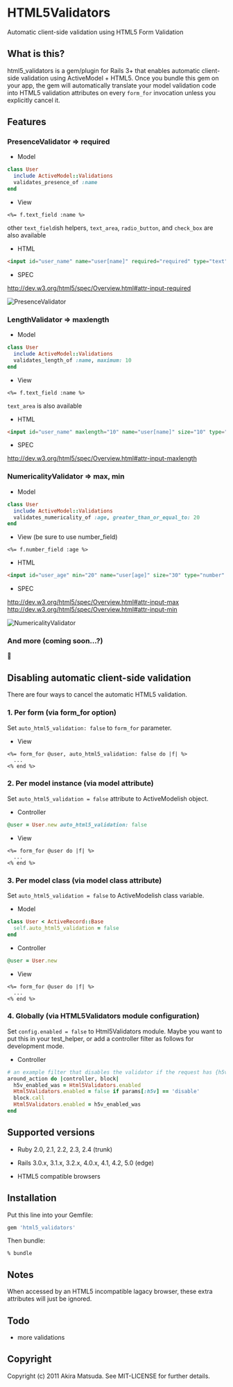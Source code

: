 # HTML5Validators

Automatic client-side validation using HTML5 Form Validation

## What is this?

html5_validators is a gem/plugin for Rails 3+ that enables automatic client-side
validation using ActiveModel + HTML5. Once you bundle this gem on your app,
the gem will automatically translate your model validation code into HTML5
validation attributes on every `form_for` invocation unless you explicitly
cancel it.

## Features

### PresenceValidator => required

* Model
```ruby
class User
  include ActiveModel::Validations
  validates_presence_of :name
end
```

* View
```erb
<%= f.text_field :name %>
```
other `text_field`ish helpers, `text_area`, `radio_button`, and `check_box` are also available

* HTML
```html
<input id="user_name" name="user[name]" required="required" type="text" />
```

* SPEC

http://dev.w3.org/html5/spec/Overview.html#attr-input-required

![PresenceValidator](https://raw.githubusercontent.com/amatsuda/html5_validators/0928dc13fdd1a7746deed9a9cf7e865e13039df8/assets/presence.png)

### LengthValidator => maxlength

* Model
```ruby
class User
  include ActiveModel::Validations
  validates_length_of :name, maximum: 10
end
```

* View
```erb
<%= f.text_field :name %>
```
`text_area` is also available

* HTML
```html
<input id="user_name" maxlength="10" name="user[name]" size="10" type="text" />
```

* SPEC

http://dev.w3.org/html5/spec/Overview.html#attr-input-maxlength

### NumericalityValidator => max, min

* Model
```ruby
class User
  include ActiveModel::Validations
  validates_numericality_of :age, greater_than_or_equal_to: 20
end
```

* View (be sure to use number_field)
```erb
<%= f.number_field :age %>
```

* HTML
```html
<input id="user_age" min="20" name="user[age]" size="30" type="number" />
```

* SPEC

http://dev.w3.org/html5/spec/Overview.html#attr-input-max
http://dev.w3.org/html5/spec/Overview.html#attr-input-min

![NumericalityValidator](https://raw.githubusercontent.com/amatsuda/html5_validators/0928dc13fdd1a7746deed9a9cf7e865e13039df8/assets/numericality.png)

### And more (coming soon...?)
:construction:

## Disabling automatic client-side validation

There are four ways to cancel the automatic HTML5 validation.

### 1. Per form (via form_for option)

Set `auto_html5_validation: false` to `form_for` parameter.

* View
```erb
<%= form_for @user, auto_html5_validation: false do |f| %>
  ...
<% end %>
```

### 2. Per model instance (via model attribute)

Set `auto_html5_validation = false` attribute to ActiveModelish object.

* Controller
```ruby
@user = User.new auto_html5_validation: false
```

* View
```erb
<%= form_for @user do |f| %>
  ...
<% end %>
```

### 3. Per model class (via model class attribute)

Set `auto_html5_validation = false` to ActiveModelish class variable.

* Model
```ruby
class User < ActiveRecord::Base
  self.auto_html5_validation = false
end
```

* Controller
```ruby
@user = User.new
```

* View
```erb
<%= form_for @user do |f| %>
  ...
<% end %>
```

### 4. Globally (via HTML5Validators module configuration)

Set `config.enabled = false` to Html5Validators module.
Maybe you want to put this in your test_helper, or add a controller filter as
follows for development mode.

* Controller
```ruby
# an example filter that disables the validator if the request has {h5v: 'disable'} params
around_action do |controller, block|
  h5v_enabled_was = Html5Validators.enabled
  Html5Validators.enabled = false if params[:h5v] == 'disable'
  block.call
  Html5Validators.enabled = h5v_enabled_was
end
```

## Supported versions

* Ruby 2.0, 2.1, 2.2, 2.3, 2.4 (trunk)

* Rails 3.0.x, 3.1.x, 3.2.x, 4.0.x, 4.1, 4.2, 5.0 (edge)

* HTML5 compatible browsers


## Installation

Put this line into your Gemfile:
```ruby
gem 'html5_validators'
```

Then bundle:
```
% bundle
```

## Notes

When accessed by an HTML5 incompatible lagacy browser, these extra attributes
will just be ignored.

## Todo

* more validations


## Copyright

Copyright (c) 2011 Akira Matsuda. See MIT-LICENSE for further details.
